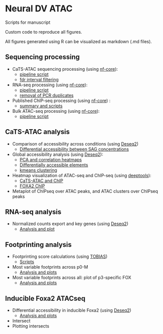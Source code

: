 # Neural DV ATAC
Scripts for manuscript 

Custom code to reproduce all figures. 

All figures generated using R can be visualized as markdown (.md files). 


## Sequencing processing
- CaTS-ATAC sequencing processing (using [nf-core](https://nf-co.re/atacseq)): 
    - [pipeline script](sh/run_cats-atac.sh)
    - [fdr interval filtering](NeuralDV_Rproject/cats-atac_1_filter_fdr.md)
- RNA-seq processing (using [nf-core](https://nf-co.re/rnaseq)): 
    - [pipeline script](sh/run_rnaseq.sh) 
    - [removal of PCR duplicates](R/R_geneCounts.R)
- Published ChIP-seq processing (using [nf-core](https://nf-co.re/chipseq)) : 
    - [summary and scripts](docs/chip-seq_processing.md)
- Bulk ATAC-seq processing (using [nf-core](https://nf-co.re/atacseq)):
    - [pipeline script](sh/run_atac-ifoxa2.sh)

## CaTS-ATAC analysis
- Comparison of accessibility across conditions (using [Deseq2](https://bioconductor.org/packages/release/bioc/html/DESeq2.html))
    - [Differential accessibility between SAG concentrations](NeuralDV_Rproject/cats-atac_3_cross_condition_diffacc.md)
- Global accessibility analysis (using [Deseq2](https://bioconductor.org/packages/release/bioc/html/DESeq2.html)):
    - [PCA and correlation heatmaps](NeuralDV_Rproject/cats-atac_2_deseq_PCA_heatmaps.md)
    - [Differentially accessible elements](NeuralDV_Rproject/cats-atac_4_DiffAcc_filter.md)
    - [kmeans clustering](NeuralDV_Rproject/cats-atac_5_kmeans.md)
- Heatmap visualization of ATAC-seq and ChIP-seq (using [deeptools](https://deeptools.readthedocs.io/en/develop/)):
    - [CaTS-ATAC and ChIP](sh/run_deeptools_atac_chip.sh)
    - [FOXA2 ChIP](sh/run_deeptools_atac_Foxa2chip.sh)
- Metaplot of ChIPseq over ATAC peaks, and ATAC clusters over ChIPseq peaks

## RNA-seq analysis
- Normalized counts export and key genes (using [Deseq2](https://bioconductor.org/packages/release/bioc/html/DESeq2.html))
    - [Analysis and plot](NeuralDV_Rproject/rna_1.md)

## Footprinting analysis
- Footprinting score calculations (using [TOBIAS](https://github.com/loosolab/TOBIAS)) 
    - [Scripts](docs/tobias_allscripts.md)
- Most variable footprints across p0-M
    - [Analysis and plots](NeuralDV_Rproject/footprinting_d5_d6_p0_M.md)
- Most variable footprints across all: plot of p3-specific FOX
    - [Analysis and plots](NeuralDV_Rproject/footprinting_allconditions.md)
## Inducible Foxa2 ATACseq
- Differential accessibility in inducible Foxa2 (using [Deseq2](https://bioconductor.org/packages/release/bioc/html/DESeq2.html))
    - [Analysis and plots](NeuralDV_Rproject/ifoxa2-atac_1_maplot.md)
- Intersect 
- Plotting intersects 